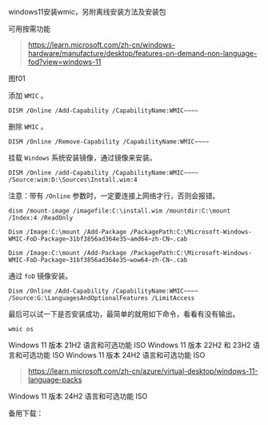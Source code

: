 windows11安装wmic，另附离线安装方法及安装包









可用按需功能

> https://learn.microsoft.com/zh-cn/windows-hardware/manufacture/desktop/features-on-demand-non-language-fod?view=windows-11

图f01



添加 `WMIC` 。

```
DISM /Online /Add-Capability /CapabilityName:WMIC~~~~
```



删除 `WMIC` 。

```
DISM /Online /Remove-Capability /CapabilityName:WMIC~~~~
```



挂载 `Windows` 系统安装镜像，通过镜像来安装。

```
DISM /Online /add-Capability /CapabilityName:WMIC~~~~ /Source:wim:D:\Sources\Install.wim:4
```



注意：带有 `/Online` 参数时，一定要连接上网络才行，否则会报错。





```
dism /mount-image /imagefile:C:\install.wim /mountdir:C:\mount /Index:4 /ReadOnly
```











```
Dism /Image:C:\mount /Add-Package /PackagePath:C:\Microsoft-Windows-WMIC-FoD-Package~31bf3856ad364e35~amd64~zh-CN~.cab
```



```
Dism /Image:C:\mount /Add-Package /PackagePath:C:\Microsoft-Windows-WMIC-FoD-Package~31bf3856ad364e35~wow64~zh-CN~.cab
```



通过 `foD` 镜像安装。

```
Dism /Online /Add-Capability /CapabilityName:WMIC~~~~ /Source:G:\LanguagesAndOptionalFeatures /LimitAccess
```





最后可以试一下是否安装成功，最简单的就用如下命令，看看有没有输出。

```
wmic os
```





Windows 11 版本 21H2 语言和可选功能 ISO
Windows 11 版本 22H2 和 23H2 语言和可选功能 ISO
Windows 11 版本 24H2 语言和可选功能 ISO

> https://learn.microsoft.com/zh-cn/azure/virtual-desktop/windows-11-language-packs



Windows 11 版本 24H2 语言和可选功能 ISO

备用下载：



